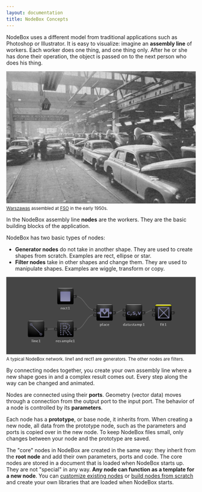 ```yaml
---
layout: documentation
title: NodeBox Concepts
---
```


NodeBox uses a different model from traditional applications such as Photoshop or Illustrator. It is easy to visualize: imagine an **assembly line** of workers. Each worker does one thing, and one thing only. After he or she has done their operation, the object is passed on to the next person who does his thing.

![The FSO Assembly Line](/media/img/using/concepts-assembly-line.jpg)
<small><a href="http://en.wikipedia.org/wiki/Warszawa_(car)">Warszawas</a> assembled at <a href="http://en.wikipedia.org/wiki/Fabryka_Samochod%C3%B3w_Osobowych">FSO</a> in the early 1950s.</small>

In the NodeBox assembly line **nodes** are the workers. They are the basic building blocks of the application.

NodeBox has two basic types of nodes:

* **Generator nodes** do not take in another shape. They are used to create shapes from scratch. Examples are rect, ellipse or star.
* **Filter nodes** take in other shapes and change them. They are used to manipulate shapes. Examples are wiggle, transform or copy.

![A typical NodeBox script](/media/img/using/concepts-nodebox-network.png)
<small>A typical NodeBox network. line1 and rect1 are generators. The other nodes are filters.</small>

By connecting nodes together, you create your own assembly line where a new shape goes in and a complex result comes out. Every step along the way can be changed and animated.

Nodes are connected using their **ports**. Geometry (vector data) moves through a connection from the output port to the input port. The behavior of a node is controlled by its **parameters**.

Each node has a **prototype**, or base node, it inherits from. When creating a new node, all data from the prototype node, such as the parameters and ports is copied over in the new node. To keep NodeBox files small, only changes between your node and the prototype are saved.

The "core" nodes in NodeBox are created in the same way: they inherit from the **root node** and add their own parameters, ports and code. The core nodes are stored in a document that is loaded when NodeBox starts up. They are not "special" in any way. **Any node can function as a template for a new node**. You can [customize existing nodes](metadata.html) or [build nodes from scratch](../advanced/programming-nodes.html) and create your own libraries that are loaded when NodeBox starts.
